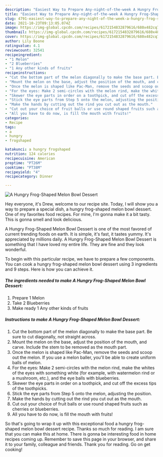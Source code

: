 ```yaml
---
description: "Easiest Way to Prepare Any-night-of-the-week A Hungry Frog-Shaped Melon Bowl Dessert"
title: "Easiest Way to Prepare Any-night-of-the-week A Hungry Frog-Shaped Melon Bowl Dessert"
slug: 4791-easiest-way-to-prepare-any-night-of-the-week-a-hungry-frog-shaped-melon-bowl-dessert
date: 2021-10-23T09:13:05.074Z
image: https://img-global.cpcdn.com/recipes/6172154832879616/680x482cq70/a-hungry-frog-shaped-melon-bowl-dessert-recipe-main-photo.jpg
thumbnail: https://img-global.cpcdn.com/recipes/6172154832879616/680x482cq70/a-hungry-frog-shaped-melon-bowl-dessert-recipe-main-photo.jpg
cover: https://img-global.cpcdn.com/recipes/6172154832879616/680x482cq70/a-hungry-frog-shaped-melon-bowl-dessert-recipe-main-photo.jpg
author: Lily Boone
ratingvalue: 4.1
reviewcount: 32541
recipeingredient:
- "1 Melon"
- "2 Blueberries"
- "1 Any other kinds of fruits"
recipeinstructions:
- "Cut the bottom part of the melon diagonally to make the base part. Be sure to cut diagonally, not straight across."
- "Mount the melon on the base, adjust the position of the mouth, and carve. Include the stem to be removed as the mouth part."
- "Once the melon is shaped like Pac-Man, remove the seeds and scoop out the melon. If you use a melon baller, you&#39;ll be able to create uniform balls of melon."
- "For the eyes: Make 2 semi-circles with the melon rind, make the whites of the eyes with something white (for example, with watermelon rind or a mushroom, etc.), and the eye balls with blueberries."
- "Skewer the eye parts in order on a toothpick, and cut off the excess tips of the toothpicks."
- "Stick the eye parts from Step 5 onto the melon, adjusting the position."
- "Make the hands by cutting out the rind you cut out as the mouth."
- "Cut out your choice of fruit balls or use round shaped fruits such as cherries or blueberries."
- "All you have to do now, is fill the mouth with fruits!"
categories:
- Recipe
tags:
- a
- hungry
- frogshaped

katakunci: a hungry frogshaped 
nutrition: 124 calories
recipecuisine: American
preptime: "PT26M"
cooktime: "PT38M"
recipeyield: "4"
recipecategory: Dinner

---
```



![A Hungry Frog-Shaped Melon Bowl Dessert](https://img-global.cpcdn.com/recipes/6172154832879616/680x482cq70/a-hungry-frog-shaped-melon-bowl-dessert-recipe-main-photo.jpg)

Hey everyone, it's Drew, welcome to our recipe site. Today, I will show you a way to prepare a special dish, a hungry frog-shaped melon bowl dessert. One of my favorites food recipes. For mine, I'm gonna make it a bit tasty. This is gonna smell and look delicious.

A Hungry Frog-Shaped Melon Bowl Dessert is one of the most favored of current trending foods on earth. It is simple, it's fast, it tastes yummy. It's appreciated by millions daily. A Hungry Frog-Shaped Melon Bowl Dessert is something that I have loved my entire life. They are fine and they look wonderful.




To begin with this particular recipe, we have to prepare a few components. You can cook a hungry frog-shaped melon bowl dessert using 3 ingredients and 9 steps. Here is how you can achieve it.

<!--inarticleads1-->

##### The ingredients needed to make A Hungry Frog-Shaped Melon Bowl Dessert:

1. Prepare 1 Melon
1. Take 2 Blueberries
1. Make ready 1 Any other kinds of fruits




<!--inarticleads2-->

##### Instructions to make A Hungry Frog-Shaped Melon Bowl Dessert:

1. Cut the bottom part of the melon diagonally to make the base part. Be sure to cut diagonally, not straight across.
1. Mount the melon on the base, adjust the position of the mouth, and carve. Include the stem to be removed as the mouth part.
1. Once the melon is shaped like Pac-Man, remove the seeds and scoop out the melon. If you use a melon baller, you&#39;ll be able to create uniform balls of melon.
1. For the eyes: Make 2 semi-circles with the melon rind, make the whites of the eyes with something white (for example, with watermelon rind or a mushroom, etc.), and the eye balls with blueberries.
1. Skewer the eye parts in order on a toothpick, and cut off the excess tips of the toothpicks.
1. Stick the eye parts from Step 5 onto the melon, adjusting the position.
1. Make the hands by cutting out the rind you cut out as the mouth.
1. Cut out your choice of fruit balls or use round shaped fruits such as cherries or blueberries.
1. All you have to do now, is fill the mouth with fruits!




So that's going to wrap it up with this exceptional food a hungry frog-shaped melon bowl dessert recipe. Thanks so much for reading. I am sure that you can make this at home. There is gonna be interesting food in home recipes coming up. Remember to save this page in your browser, and share it to your family, colleague and friends. Thank you for reading. Go on get cooking!
